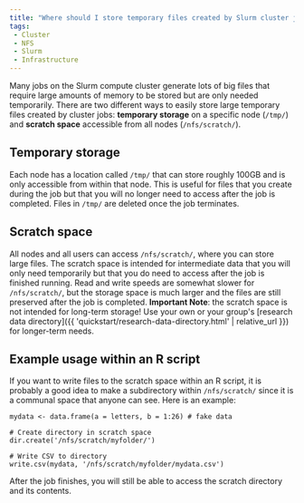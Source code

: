 ```yaml
---
title: "Where should I store temporary files created by Slurm cluster jobs?"
tags:
 - Cluster
 - NFS
 - Slurm
 - Infrastructure
---
```


Many jobs on the Slurm compute cluster generate lots of big files that require large amounts of memory to be stored but are only needed temporarily. There are two different ways to easily store large temporary files created by cluster jobs: **temporary storage** on a specific node (`/tmp/`) and **scratch space** accessible from all nodes (`/nfs/scratch/`).

## Temporary storage

Each node has a location called `/tmp/` that can store roughly 100GB and is only accessible from within that node. This is useful for files that you create during the job but that you will no longer need to access after the job is completed. Files in `/tmp/` are deleted once the job terminates.

## Scratch space

All nodes and all users can access `/nfs/scratch/`, where you can store large files. The scratch space is intended for intermediate data that you will only need temporarily but that you do need to access after the job is finished running. Read and write speeds are somewhat slower for `/nfs/scratch/`, but the storage space is much larger and the files are still preserved after the job is completed. **Important Note**: the scratch space is not intended for long-term storage! Use your own or your group's [research data directory]({{ 'quickstart/research-data-directory.html' | relative_url }}) for longer-term needs.

## Example usage within an R script

If you want to write files to the scratch space within an R script, it is probably a good idea to make a subdirectory within `/nfs/scratch/` since it is a communal space that anyone can see. Here is an example:

```
mydata <- data.frame(a = letters, b = 1:26) # fake data

# Create directory in scratch space
dir.create('/nfs/scratch/myfolder/')

# Write CSV to directory
write.csv(mydata, '/nfs/scratch/myfolder/mydata.csv')
```

After the job finishes, you will still be able to access the scratch directory and its contents.
